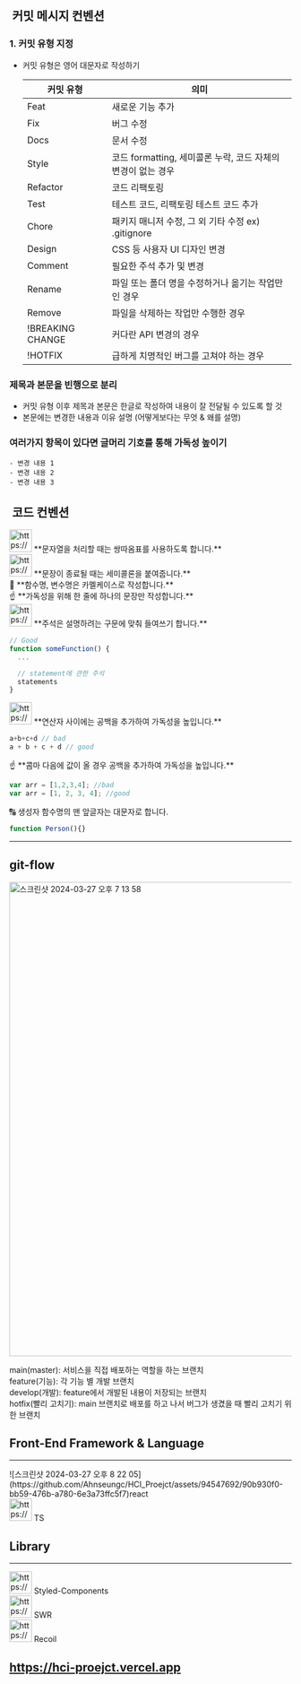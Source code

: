 ##  커밋 메시지 컨벤션

<aside>

### 1. 커밋 유형 지정

- 커밋 유형은 영어 대문자로 작성하기
    
    
    | 커밋 유형 | 의미 |
    | --- | --- |
    | Feat | 새로운 기능 추가 |
    | Fix | 버그 수정 |
    | Docs | 문서 수정 |
    | Style | 코드 formatting, 세미콜론 누락, 코드 자체의 변경이 없는 경우 |
    | Refactor | 코드 리팩토링 |
    | Test | 테스트 코드, 리팩토링 테스트 코드 추가 |
    | Chore | 패키지 매니저 수정, 그 외 기타 수정 ex) .gitignore |
    | Design | CSS 등 사용자 UI 디자인 변경 |
    | Comment | 필요한 주석 추가 및 변경 |
    | Rename | 파일 또는 폴더 명을 수정하거나 옮기는 작업만인 경우 |
    | Remove | 파일을 삭제하는 작업만 수행한 경우 |
    | !BREAKING CHANGE | 커다란 API 변경의 경우 |
    | !HOTFIX | 급하게 치명적인 버그를 고쳐야 하는 경우 |

### 제목과 본문을 빈행으로 분리

- 커밋 유형 이후 제목과 본문은 한글로 작성하여 내용이 잘 전달될 수 있도록 할 것
- 본문에는 변경한 내용과 이유 설명 (어떻게보다는 무엇 & 왜를 설명)

### 여러가지 항목이 있다면 글머리 기호를 통해 가독성 높이기

```
- 변경 내용 1
- 변경 내용 2
- 변경 내용 3
```

</aside>



##  코드 컨벤션

<aside>
<img src="https://cdn-icons-png.flaticon.com/512/7350/7350737.png" alt="https://cdn-icons-png.flaticon.com/512/7350/7350737.png" width="40px" /> **문자열을 처리할 때는 쌍따옴표를 사용하도록 합니다.**

</aside>

<aside>
<img src="https://cdn-icons-png.flaticon.com/512/7500/7500264.png" alt="https://cdn-icons-png.flaticon.com/512/7500/7500264.png" width="40px" /> **문장이 종료될 때는 세미콜론을 붙여줍니다.**

</aside>

<aside>
🐫 **함수명, 변수명은 카멜케이스로 작성합니다.**

</aside>

<aside>
☝ **가독성을 위해 한 줄에 하나의 문장만 작성합니다.**

</aside>

<aside>
<img src="https://cdn-icons-png.flaticon.com/512/3602/3602241.png" alt="https://cdn-icons-png.flaticon.com/512/3602/3602241.png" width="40px" /> **주석은 설명하려는 구문에 맞춰 들여쓰기 합니다.**

```jsx
// Good
function someFunction() {
  ...

  // statement에 관한 주석
  statements
}
```

</aside>

<aside>
<img src="https://cdn-icons-png.flaticon.com/512/3978/3978575.png" alt="https://cdn-icons-png.flaticon.com/512/3978/3978575.png" width="40px" /> **연산자 사이에는 공백을 추가하여 가독성을 높입니다.**

```jsx
a+b+c+d // bad
a + b + c + d // good
```

</aside>

<aside>
☝ **콤마 다음에 값이 올 경우 공백을 추가하여 가독성을 높입니다.**

```jsx
var arr = [1,2,3,4]; //bad
var arr = [1, 2, 3, 4]; //good
```

</aside>

<aside>
🔠 생성자 함수명의 맨 앞글자는 대문자로 합니다.

```jsx
function Person(){}
```

</aside>

---


## git-flow

<aside>

<img width="846" alt="스크린샷 2024-03-27 오후 7 13 58" src="https://github.com/Ahnseungc/HCI_Proejct/assets/94547692/b896415f-f48e-4235-9ef2-28ffd5c7175a">

main(master): 서비스을 직접 배포하는 역할을 하는 브랜치 </br>
feature(기능): 각 기능 별 개발 브랜치 </br>
develop(개발): feature에서 개발된 내용이 저장되는 브랜치 </br>
hotfix(빨리 고치기): main 브랜치로 배포를 하고 나서 버그가 생겼을 때 빨리 고치기 위한 브랜치 </br>


## Front-End Framework & Language

---

<aside>
 ![스크린샷 2024-03-27 오후 8 22 05](https://github.com/Ahnseungc/HCI_Proejct/assets/94547692/90b930f0-bb59-476b-a780-6e3a73ffc5f7)react

</aside>

<aside>
<img src="https://prod-files-secure.s3.us-west-2.amazonaws.com/4d825104-fe89-4ebe-9308-342789c00893/1b72b10f-a67a-4ee9-b31b-eebc6bcc8921/%E1%84%89%E1%85%B3%E1%84%8F%E1%85%B3%E1%84%85%E1%85%B5%E1%86%AB%E1%84%89%E1%85%A3%E1%86%BA_2024-03-22_%E1%84%8B%E1%85%A9%E1%84%92%E1%85%AE_2.22.21.png" alt="https://prod-files-secure.s3.us-west-2.amazonaws.com/4d825104-fe89-4ebe-9308-342789c00893/1b72b10f-a67a-4ee9-b31b-eebc6bcc8921/%E1%84%89%E1%85%B3%E1%84%8F%E1%85%B3%E1%84%85%E1%85%B5%E1%86%AB%E1%84%89%E1%85%A3%E1%86%BA_2024-03-22_%E1%84%8B%E1%85%A9%E1%84%92%E1%85%AE_2.22.21.png" width="40px" /> TS

</aside>

## Library

---

<aside>
<img src="https://prod-files-secure.s3.us-west-2.amazonaws.com/4d825104-fe89-4ebe-9308-342789c00893/5606e2bb-6bbd-4c1a-8a99-014ed33733e6/%E1%84%89%E1%85%B3%E1%84%8F%E1%85%B3%E1%84%85%E1%85%B5%E1%86%AB%E1%84%89%E1%85%A3%E1%86%BA_2024-03-22_%E1%84%8B%E1%85%A9%E1%84%92%E1%85%AE_2.24.37.png" alt="https://prod-files-secure.s3.us-west-2.amazonaws.com/4d825104-fe89-4ebe-9308-342789c00893/5606e2bb-6bbd-4c1a-8a99-014ed33733e6/%E1%84%89%E1%85%B3%E1%84%8F%E1%85%B3%E1%84%85%E1%85%B5%E1%86%AB%E1%84%89%E1%85%A3%E1%86%BA_2024-03-22_%E1%84%8B%E1%85%A9%E1%84%92%E1%85%AE_2.24.37.png" width="40px" /> Styled-Components

</aside>

</aside>

<aside>
<img src="https://prod-files-secure.s3.us-west-2.amazonaws.com/4d825104-fe89-4ebe-9308-342789c00893/8c8f0fb6-e2e8-4002-af22-8bb482893072/%E1%84%89%E1%85%B3%E1%84%8F%E1%85%B3%E1%84%85%E1%85%B5%E1%86%AB%E1%84%89%E1%85%A3%E1%86%BA_2024-03-22_%E1%84%8B%E1%85%A9%E1%84%92%E1%85%AE_2.25.31.png" alt="https://prod-files-secure.s3.us-west-2.amazonaws.com/4d825104-fe89-4ebe-9308-342789c00893/8c8f0fb6-e2e8-4002-af22-8bb482893072/%E1%84%89%E1%85%B3%E1%84%8F%E1%85%B3%E1%84%85%E1%85%B5%E1%86%AB%E1%84%89%E1%85%A3%E1%86%BA_2024-03-22_%E1%84%8B%E1%85%A9%E1%84%92%E1%85%AE_2.25.31.png" width="40px" /> SWR

</aside>

<aside>
<img src="https://prod-files-secure.s3.us-west-2.amazonaws.com/4d825104-fe89-4ebe-9308-342789c00893/bffa1fda-d725-4d33-acf2-02ffd4d45f97/%E1%84%89%E1%85%B3%E1%84%8F%E1%85%B3%E1%84%85%E1%85%B5%E1%86%AB%E1%84%89%E1%85%A3%E1%86%BA_2024-03-22_%E1%84%8B%E1%85%A9%E1%84%92%E1%85%AE_2.25.41.png" alt="https://prod-files-secure.s3.us-west-2.amazonaws.com/4d825104-fe89-4ebe-9308-342789c00893/bffa1fda-d725-4d33-acf2-02ffd4d45f97/%E1%84%89%E1%85%B3%E1%84%8F%E1%85%B3%E1%84%85%E1%85%B5%E1%86%AB%E1%84%89%E1%85%A3%E1%86%BA_2024-03-22_%E1%84%8B%E1%85%A9%E1%84%92%E1%85%AE_2.25.41.png" width="40px" /> Recoil

</aside>



## https://hci-proejct.vercel.app


